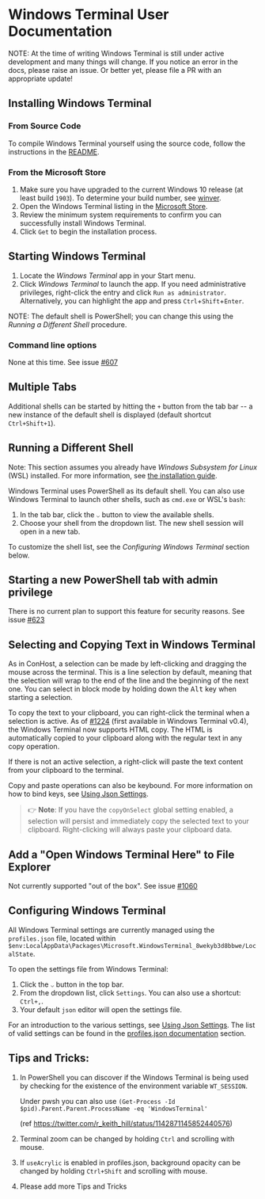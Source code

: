 # Windows Terminal User Documentation

NOTE: At the time of writing Windows Terminal is still under active development and many things will
change. If you notice an error in the docs, please raise an issue. Or better yet, please file a PR with an appropriate update!

## Installing Windows Terminal

### From Source Code

To compile Windows Terminal yourself using the source code, follow the instructions in the [README](/README.md#developer-guidance).

### From the Microsoft Store

1. Make sure you have upgraded to the current Windows 10 release (at least build `1903`). To determine your build number, see [winver](https://docs.microsoft.com/en-us/windows/client-management/windows-version-search).
2. Open the Windows Terminal listing in the [Microsoft Store](https://aka.ms/install-terminal).
3. Review the minimum system requirements to confirm you can successfully install Windows Terminal.
4. Click `Get` to begin the installation process.

## Starting Windows Terminal

1. Locate the _Windows Terminal_ app in your Start menu.
2. Click _Windows Terminal_ to launch the app. If you need administrative privileges, right-click the entry and click `Run as administrator`. Alternatively, you can highlight the app and press `Ctrl`+`Shift`+`Enter`.

NOTE: The default shell is PowerShell; you can change this using the _Running a Different Shell_ procedure.

### Command line options

None at this time. See issue [#607](https://github.com/microsoft/terminal/issues/607)

## Multiple Tabs

Additional shells can be started by hitting the `+` button from the tab bar -- a new instance of the
default shell is displayed (default shortcut `Ctrl+Shift+1`).

## Running a Different Shell

Note: This section assumes you already have _Windows Subsystem for Linux_ (WSL) installed. For more information, see [the installation guide](https://docs.microsoft.com/en-us/windows/wsl/install-win10).

Windows Terminal uses PowerShell as its default shell. You can also use Windows Terminal to launch other shells, such as `cmd.exe` or WSL's `bash`:

1. In the tab bar, click the `⌵` button to view the available shells.
2. Choose your shell from the dropdown list. The new shell session will open in a new tab.

To customize the shell list, see the _Configuring Windows Terminal_ section below.

## Starting a new PowerShell tab with admin privilege

There is no current plan to support this feature for security reasons. See issue [#623](https://github.com/microsoft/terminal/issues/632)

## Selecting and Copying Text in Windows Terminal

As in ConHost, a selection can be made by left-clicking and dragging the mouse across the terminal. This is a line selection by default, meaning that the selection will wrap to the end of the line and the beginning of the next one. You can select in block mode by holding down the <kbd>Alt</kbd> key when starting a selection.

To copy the text to your clipboard, you can right-click the terminal when a selection is active. As of [#1224](https://github.com/microsoft/terminal/pull/1224) (first available in Windows Terminal v0.4), the Windows Terminal now supports HTML copy. The HTML is automatically copied to your clipboard along with the regular text in any copy operation.

If there is not an active selection, a right-click will paste the text content from your clipboard to the terminal.

Copy and paste operations can also be keybound. For more information on how to bind keys, see [Using Json Settings](UsingJsonSettings.md#adding-copy-and-paste-keybindings).

> 👉 **Note**: If you have the `copyOnSelect` global setting enabled, a selection will persist and immediately copy the selected text to your clipboard. Right-clicking will always paste your clipboard data.

## Add a "Open Windows Terminal Here" to File Explorer

Not currently supported "out of the box". See issue [#1060](https://github.com/microsoft/terminal/issues/1060)

## Configuring Windows Terminal

All Windows Terminal settings are currently managed using the `profiles.json` file, located within `$env:LocalAppData\Packages\Microsoft.WindowsTerminal_8wekyb3d8bbwe/LocalState`.

To open the settings file from Windows Terminal:

1. Click the `⌵` button in the top bar.
2. From the dropdown list, click `Settings`. You can also use a shortcut: `Ctrl+,`.
3. Your default `json` editor will open the settings file.

For an introduction to the various settings, see [Using Json Settings](UsingJsonSettings.md). The list of valid settings can be found in the [profiles.json documentation](../cascadia/SettingsSchema.md) section.

## Tips and Tricks:

1. In PowerShell you can discover if the Windows Terminal is being used by checking for the existence of the environment variable `WT_SESSION`.

    Under pwsh you can also use
`(Get-Process -Id $pid).Parent.Parent.ProcessName -eq 'WindowsTerminal'`

    (ref https://twitter.com/r_keith_hill/status/1142871145852440576)

2. Terminal zoom can be changed by holding `Ctrl` and scrolling with mouse.
3. If `useAcrylic` is enabled in profiles.json, background opacity can be changed by holding `Ctrl+Shift` and scrolling with mouse.
4. Please add more Tips and Tricks
